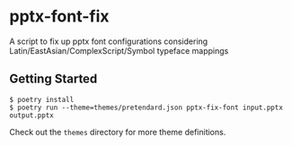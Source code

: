 # pptx-font-fix
A script to fix up pptx font configurations considering Latin/EastAsian/ComplexScript/Symbol typeface mappings


## Getting Started

```console
$ poetry install
$ poetry run --theme=themes/pretendard.json pptx-fix-font input.pptx output.pptx
```

Check out the `themes` directory for more theme definitions.
